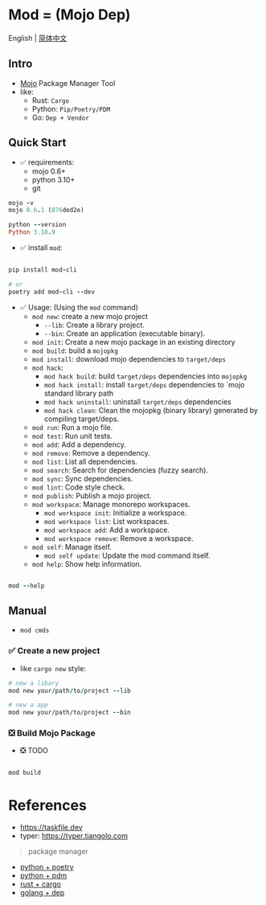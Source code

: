 # Mod = (Mojo Dep)

English | [简体中文](README_CN.md)

## Intro

- [Mojo](https://docs.modular.com/mojo/) Package Manager Tool
- like:
    - Rust: `Cargo`
    - Python: `Pip/Poetry/PDM`
    - Go: `Dep + Vendor`

## Quick Start

- ✅ requirements:
    - mojo 0.6+
    - python 3.10+
    - git

```ruby
mojo -v            
mojo 0.6.1 (876ded2e)

python --version                                                                                                                                          07:27:03
Python 3.10.9

```

- ✅ install `mod`:

```ruby

pip install mod-cli

# or
poetry add mod-cli --dev

```

- ✅ Usage: (Using the `mod` command)
    - `mod new`: create a new mojo project
        - `--lib`: Create a library project.
        - `--bin`: Create an application (executable binary).
    - `mod init`: Create a new mojo package in an existing directory
    - `mod build`: build a `mojopkg`
    - `mod install`: download mojo dependencies to `target/deps`
    - `mod hack`:
        - `mod hack build`: build `target/deps` dependencies into `mojopkg`
        - `mod hack install`: install `target/deps` dependencies to `mojo standard library path
        - `mod hack uninstall`: uninstall `target/deps` dependencies
        - `mod hack clean`: Clean the mojopkg (binary library) generated by compiling target/deps.
    - `mod run`: Run a mojo file.
    - `mod test`: Run unit tests.
    - `mod add`: Add a dependency.
    - `mod remove`: Remove a dependency.
    - `mod list`: List all dependencies.
    - `mod search`: Search for dependencies (fuzzy search).
    - `mod sync`: Sync dependencies.
    - `mod lint`: Code style check.
    - `mod publish`: Publish a mojo project.
    - `mod workspace`: Manage monorepo workspaces.
        - `mod workspace init`: Initialize a workspace.
        - `mod workspace list`: List workspaces.
        - `mod workspace add`: Add a workspace.
        - `mod workspace remove`: Remove a workspace.
    - `mod self`: Manage itself.
        - `mod self update`: Update the mod command itself.
    - `mod help`: Show help information.

```ruby

mod --help


```

## Manual

- `mod cmds`

### ✅ Create a new project

- like `cargo new` style:

```ruby
# new a libary
mod new your/path/to/project --lib

# new a app
mod new your/path/to/project --bin
```

### ❎ Build Mojo Package

- ❎ TODO

```ruby

mod build

```

# References

- https://taskfile.dev
- typer: https://typer.tiangolo.com

> package manager

- [python + poetry](https://python-poetry.org/)
- [python + pdm](https://pdm-project.org/latest/)
- [rust + cargo](https://doc.rust-lang.org/cargo/)
- [golang + dep](https://github.com/golang/dep)